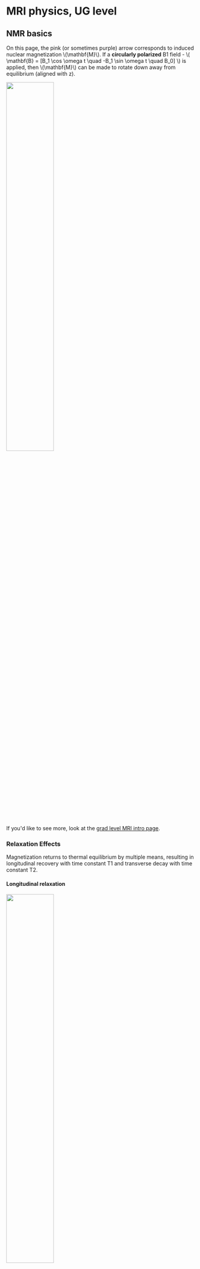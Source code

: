 

# MRI physics, UG level

## NMR basics

On this page, the pink (or sometimes purple) arrow corresponds to induced nuclear magnetization \\(\mathbf{M}\\). If a **circularly polarized** B1 field - \\( \mathbf{B} = [B_1 \cos \omega t \quad -B_1 \sin \omega t \quad B_0] \\) is applied, then \\(\mathbf{M}\\) can be made to rotate down away from equilibrium (aligned with z).

<img src="images/Bloch_Bminus_lab.gif" width="50%">

If you'd like to see more, look at the [grad level MRI intro page](teaching-mri-intro.html).

### Relaxation Effects

Magnetization returns to thermal equilibrium by multiple means, resulting in longitudinal recovery with time constant T1 and transverse decay with time constant T2.

#### Longitudinal relaxation

<img src="images/M_bloch_t1.gif" width="50%">

#### Transverse relaxation

<img src="images/M_bloch_t2graph.gif" width="50%">

Transverse relaxation can be subdivided into irreversible decay due to random interactions (T2):

<img src="images/M_bloch_t2.gif" width="30%">

and reversible decay due to microscopic (but constant) field perturbations (T2'):

<img src="images/M_bloch_t2prime.gif" width="30%">

The reversible decay can be recovered by applying a second RF pulse to form a **SPIN ECHO**
<img src="images/M_spin_echo.gif" width="90%">

More generally, after excitation by 90 degree pulse, the magnetization will return to equilibrium by a combination of T1 and T2 relaxation. This is called a **Free Indunction Decay (FID)**

<img src="images/FID_lab.gif" width="60%">

Note that \\(\mathbf{M}\\) *does not* rotate back to equilibrium - the transverse and longitudinal relaxation components are independent. Note also that the Larmor frequency here is exaggeratedly small. In reality \\(\omega\\) is in the range of 100MHz, making one period of rotation about 10ns, whereas the relaxation times are in the range of 10s to 100s of milliseconds. Hence the precession rotation depicted here would in reality be much faster (this is true for all the diagrams on this page) but has been slowed down to make easier to interpret.

#### Relaxation rates and correlation times
Transverse and longitudinal relaxation are caused by the fluctuating local fields experienced by each spin moment. Taking a simplistic view, longitudinal relaxation is caused by the transverse component of the local fields, while transverse relaxation relates to the longitudinal component of the local fields. The latter effect is more straightforward to visualise. Imagine that a collection of spins experiences very slowly varying fluctuating background field as shown below:

<img src="images/T2_slow_fluctuation.gif" width="40%">

The arrows correspond to the precessing phases of the spin moments - imagine we are looking down on them from above so we can see the transverse component. The grey colours correspond to the local strength of the magnetic field (longitudinal component). If this fluctuates it causes the precession frequency of the spins to locally speed up and slow down. The result (exaggerated here for bigger effect) is that the spins rapidly lose phase coherence, hence the overall signal (which is the aggregate from all of them) will be lower. Thus a long coherence time corresponds to a **short T2 time**.

Now imagine the opposite scenario where we have very rapidly fluctuating fields:

<img src="images/T2_fast_fluctuation.gif" width="40%">

The fields have the same strength, but since the fluctuations are fast they don't accumulate a big difference on the spins phase over time. In this example the fast fluctuation (i.e. short correlation time) gives rise to a **long T2 time**. With reference to above, the T2' (reversible) decay corresponds to background fields that are not time varying. The T2 decay (irreversible) corresponds to all randomly temporally fluctuating fields.




<br>
<br>

## Spatial Encoding

### Gradient Waveforms
Applied gradient fields can be characterized by a time variable waveform:

<img src="images/output_sDdnMn.gif" width="90%">

<br>

### Spin Warp method
Imagine we are imaging an object with this spin density:

<img src="images/spinwarpVD_density.png" width="25%">

After excitation, the transverse magnetization is precessing when viewed in the laboratory frame:

<img src="images/spinwarp_VD_larmor.gif" width="25%">


If a gradient is applied in the x-direction (Left to Right) we get spatial variation in precession frequency that means some move faster and some slower than the Larmor frequency:

<img src="images/spinwarp_VD_larmor_Gx.gif" width="25%">

If a gradient is applied in the y-direction, the same is true:

<img src="images/spinwarp_VD_larmor_Gy.gif" width="25%">

**Phase Encoding** involves applying gradients first in one direction and then another. This is best described in the k-space formalism and results in a combination of the above effects. The observed signal is always the integral over the entire sample, for example:

<img src="images/spinwarp_VD_larmor_Gx_plot.gif" width="25%">

This will be different for each applied gradient, and each gradient maps out a trajectory in k-space. We can plot the signals as a function of k, and then use an inverse FT to reconstruct the image.


<br>
<br>

## Steady state behaviour

If a sequence uses rapidly repeated RF pulses then magnetization does not have time to recover from one excitation to the rest. The result is that a dynamic equilibrium is reached, in which the longitudinal magnetization is less than the maximum available. For example, see the sequence below:


<img src="images/GRE_flip90_TR1000.gif" width="65%">

This is called saturation. If the repetition time is reduced, the effect is worse, and the steady-state magnetization is even smaller - the result from imaging would be lower signal.

<img src="images/GRE_flip90_TR500.gif" width="65%">

We find that in this case reducing the flip angle (below: from 90 to 60 degrees) can lead to an increase in signal, since the saturation effect is reduced

<img src="images/GRE_flip59_TR500.gif" width="65%">


<br>
<br>

## Quantitative MRI

In lectures we looked at an example of trying to measure the T1 and T2 of some different samples in test-tubes. Below are the images obtained using inversion recovery for different delay times (Ti):

<img src="images/inversiontimes.gif" width="65%">

Below are the same tubes, this time scanned with spin echo sequences using different echo times:

<img src="images/echotimes.gif" width="65%">

In both cases we calculate T1 and T2 for each pixel, using the relevant signal equation.

Below, T1:

<img src="images/fig_2017_11_10_11_28_40.png" width="65%">


Below, T2:

<img src="images/fig_2017_11_10_11_47_12.png" width="65%">

(c) Shaihan Malik 2017
